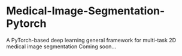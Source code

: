 # Medical-Image-Segmentation-Pytorch
A PyTorch-based deep learning general framework for multi-task 2D medical image segmentation
Coming soon...
